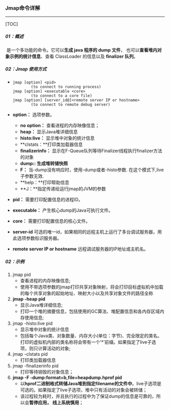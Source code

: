### Jmap命令详解

------

[TOC]

##### 01：概述

​	是一个多功能的命令。它可以**生成 java 程序的 dump 文件**， 也可以**查看堆内对象示例的统计信息**、查看 ClassLoader 的信息以及 **finalizer 队列**。

##### 02：Jmap 使用方式

- ```
  jmap [option] <pid>
          (to connect to running process)
  jmap [option] <executable <core>
          (to connect to a core file)
  jmap [option] [server_id@]<remote server IP or hostname>
          (to connect to remote debug server)
  ```

- **option：** 选项参数。

  - **no option：** 查看进程的内存映像信息；
  - **heap：** 显示Java堆详细信息
  - **histo:live：** 显示堆中对象的统计信息
  - **clstats：**打印类加载器信息
  - **finalizerinfo：** 显示在F-Queue队列等待Finalizer线程执行finalizer方法的对象
  - **dump:<dump-options>: 生成堆转储快照**
  - **F：** 当-dump没有响应时，使用-dump或者-histo参数. 在这个模式下,live子参数无效.
  - **help：**打印帮助信息
  - **J<flag>：**指定传递给运行jmap的JVM的参数

- **pid：** 需要打印配置信息的进程ID。

- **executable：** 产生核心dump的Java可执行文件。

- **core：** 需要打印配置信息的核心文件。

- **server-id** 可选的唯一id，如果相同的远程主机上运行了多台调试服务器，用此选项参数标识服务器。

- **remote server IP or hostname** 远程调试服务器的IP地址或主机名。

##### 02：示例

1. jmap pid
   - 查看进程的内存映像信息;
   - 使用不带选项参数的jmap打印共享对象映射，将会打印目标虚拟机中加载的每个共享对象的起始地址、映射大小以及共享对象文件的路径全称
2. **jmap -heap pid**
   - 显示Java堆详细信息;
   - 打印一个堆的摘要信息，包括使用的GC算法、堆配置信息和各内存区域内存使用信息;
3. jmap -histo:live pid
   - 显示堆中对象的统计信息
   - 包括每个Java类、对象数量、内存大小(单位：字节)、完全限定的类名。打印的虚拟机内部的类名称将会带有一个’*’前缀。如果指定了live子选项，则只计算活动的对象;
4. jmap -clstats pid
   - 打印类加载器信息
5. jmap -finalizerinfo pid
   - 打印等待销毁的对象信息；
6. **jmap -F -dump:format=b,file=heapdump.hprof pid**
   - 以**hprof二进制格式转储Java堆到指定filename的文件中**。live子选项是可选的。如果指定了live子选项，堆中只有活动的对象会被转储；
   - 该过程较为耗时，并且执行的过程中为了保证dump的信息是可靠的，所以会**暂停应用， 线上系统慎用**；



